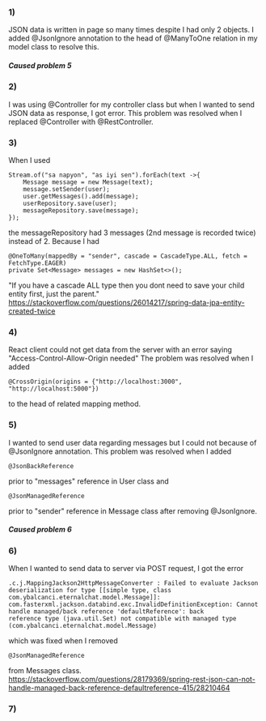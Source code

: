 ### 1)
JSON data is written in page so many times despite I had only 2 objects.
I added @JsonIgnore annotation to the head of @ManyToOne relation in my model class to resolve this.
##### Caused problem 5

### 2)
I was using @Controller for my controller class but when I wanted to send JSON data as response, 
I got error.
This problem was resolved when I replaced @Controller with @RestController.

### 3)
When I used 

```
Stream.of("sa napyon", "as iyi sen").forEach(text ->{
	Message message = new Message(text);
	message.setSender(user);
	user.getMessages().add(message);
	userRepository.save(user);
	messageRepository.save(message);
});
```
the messageRepository had 3 messages (2nd message is recorded twice) instead of 2.
Because I had
```
@OneToMany(mappedBy = "sender", cascade = CascadeType.ALL, fetch = FetchType.EAGER)
private Set<Message> messages = new HashSet<>();
```
"If you have a cascade ALL type then you dont need to save your child entity first, just the parent."
https://stackoverflow.com/questions/26014217/spring-data-jpa-entity-created-twice

### 4)
React client could not get data from the server with an error saying
"Access-Control-Allow-Origin needed"
The problem was resolved when I added 
```
@CrossOrigin(origins = {"http://localhost:3000", "http://localhost:5000"})
```
to the head of related mapping method.

### 5)
I wanted to send user data regarding messages but I could not because of @JsonIgnore annotation.
This problem was resolved when I added 
```
@JsonBackReference
```
prior to "messages" reference in User class and
```
@JsonManagedReference
```
prior to "sender" reference in Message class after removing @JsonIgnore.

##### Caused problem 6
### 6)
When I wanted to send data to server via POST request, I got the error
```
.c.j.MappingJackson2HttpMessageConverter : Failed to evaluate Jackson deserialization for type [[simple type, class 
com.ybalcanci.eternalchat.model.Message]]: com.fasterxml.jackson.databind.exc.InvalidDefinitionException: Cannot handle managed/back reference 'defaultReference': back 
reference type (java.util.Set) not compatible with managed type (com.ybalcanci.eternalchat.model.Message)
```
which was fixed when I removed
```
@JsonManagedReference
```
from Messages class.
https://stackoverflow.com/questions/28179369/spring-rest-json-can-not-handle-managed-back-reference-defaultreference-415/28210464

### 7)
